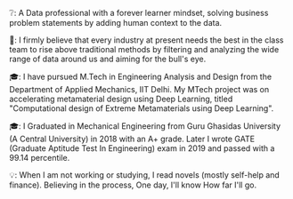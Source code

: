 ❔: A Data professional with a forever learner mindset, solving business problem statements by adding human context to the data. 

🎯: I firmly believe that every industry at present needs the best in the class team to rise above traditional methods by filtering and analyzing the wide range of data around us and aiming for the bull's eye. 

🎓: I have pursued M.Tech in Engineering Analysis and Design from the Department of Applied Mechanics, IIT Delhi. My MTech project was on accelerating metamaterial design using Deep Learning, titled "Computational design of Extreme Metamaterials using Deep Learning".

🎓: I Graduated in Mechanical Engineering from Guru Ghasidas University (A Central University) in 2018 with an A+ grade. Later I wrote GATE (Graduate Aptitude Test In Engineering) exam in 2019 and passed with a 99.14 percentile.

💡: When I am not working or studying, I read novels (mostly self-help and finance). Believing in the process, One day, I'll know How far I'll go.
